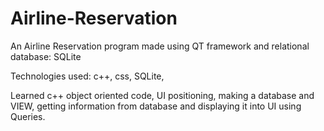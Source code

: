 # Airline-Reservation

An Airline Reservation program made using QT framework and relational database: SQLite

Technologies used: c++, css, SQLite, 

Learned c++ object oriented code, UI positioning, making a database and VIEW, getting information from database and displaying it into UI using Queries.

